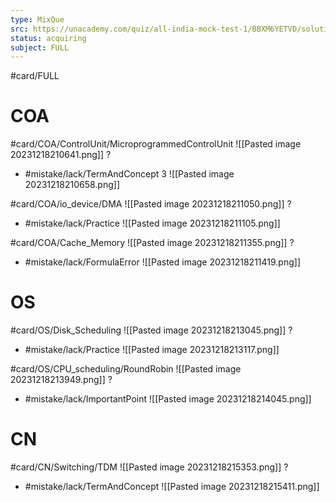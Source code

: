 ```yaml
---
type: MixQue
src: https://unacademy.com/quiz/all-india-mock-test-1/BBXM6YETVD/solutions/SP_WEE3WDNNL5NF8DRWU
status: acquiring
subject: FULL
---
```

#card/FULL 

# COA

#card/COA/ControlUnit/MicroprogrammedControlUnit
![[Pasted image 20231218210641.png]]
?
- #mistake/lack/TermAndConcept
3
![[Pasted image 20231218210658.png]] <!--SR:!2023-12-23,1,130-->

#card/COA/io_device/DMA 
![[Pasted image 20231218211050.png]]
?
- #mistake/lack/Practice
![[Pasted image 20231218211105.png]] 

#card/COA/Cache_Memory
![[Pasted image 20231218211355.png]]
?
- #mistake/lack/FormulaError
![[Pasted image 20231218211419.png]] <!--SR:!2023-12-24,2,150-->

# OS

#card/OS/Disk_Scheduling 
![[Pasted image 20231218213045.png]]
?
- #mistake/lack/Practice 
![[Pasted image 20231218213117.png]] 

#card/OS/CPU_scheduling/RoundRobin
![[Pasted image 20231218213949.png]]
?
- #mistake/lack/ImportantPoint 
![[Pasted image 20231218214045.png]] 



# CN

#card/CN/Switching/TDM
![[Pasted image 20231218215353.png]]
?
- #mistake/lack/TermAndConcept 
![[Pasted image 20231218215411.png]] 


